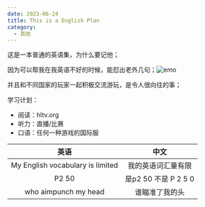 ```yaml
---
date: 2023-06-24
title: This is a English Plan
category:
  - 其他
---
```

这是一本普通的英语集，为什么要记他；

因为可以帮我在我英语不好的时候，能怼出老外几句；![emo](https://leyunone-img.oss-cn-hangzhou.aliyuncs.com/image/emo/2023-04-23/3707b310-1788-4545-90d8-bd97a8af4957.gif)

并且和不同国家的玩家一起积极交流游玩，是令人很向往的事；

学习计划：

- 阅读：hltv.org
- 听力：直播/比赛
- 口语：任何一种游戏的国际服

|               英语               |         中文         |
| :------------------------------: | :------------------: |
| My English vocabulary is limited |  我的英语词汇量有限  |
|              P2 50               | 是p2 50 不是 P 2 5 0 |
|       who aimpunch my head       |    谁瞄准了我的头    |

